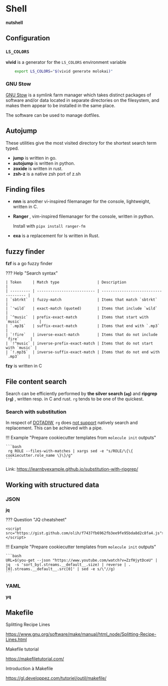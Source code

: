 # Shell

<!-- <div class="mdc-card"> -->
<!--   <div class="mdc-card__primary-action" tabindex="0"> -->
<!--   </div> -->

<!--   qsdsqsdqsd -->
<!-- </div> -->

**nutshell** <badge-start repo='nushell/nushell'></badge-stars>

## Configuration

### `LS_COLORS`

**vivid** <badge-stars repo='sharkdp/vivid'></badge-stars> is a generator for the `LS_COLORS` environment variable

``` bash
    export LS_COLORS="$(vivid generate molokai)"
```

### GNU Stow

[GNU Stow](https://www.gnu.org/software/stow/) is a symlink farm manager which takes distinct packages of software and/or data located in separate directories on the filesystem, and makes them appear to be installed in the same place.

The software can be used to manage dotfiles.

## Autojump

These utilities give the most visited directory for the shortest search term typed.

- **jump** <badge-stars repo='gsamokovarov/jump'></badge-stars> is written in go. 
- **autojump** <badge-stars repo='wting/autojump'></badge-stars> is written in python.
- **zoxide** <badge-stars repo='ajeetdsouza/zoxide'></badge-stars> is written in rust.
- **zsh-z** <badge-stars repo='agkozak/zsh-z'></badge-stars> is a native zsh port of z.sh


## Finding files 


- **nnn** <badge-stars repo='jarun/nnn'></badge-stars> <badge-doc href="https://github.com/jarun/nnn/wiki"></badge-doc> is another vi-inspired filemanager for the console, lightweight, written in C.
- **Ranger** <badge-stars repo='ranger/ranger'></badge-stars> <badge-doc href="https://ranger.github.io"></badge-doc>, vim-inspired filemanager for the console, written in python.

    Install with `pipx install ranger-fm`

- **exa** <badge-stars repo='ogham/exa'></badge-stars> <badge-doc href="https://the.exa.website/"></badge-doc> is a replacement for ls written in Rust.


## fuzzy finder

**fzf** <badge-stars repo='junegunn/fzf'></badge-stars> <badge-doc href="https://github.com/junegunn/fzf#table-of-contents"></badge-doc> is a go fuzzy finder


??? Help "Search syntax"

    | Token     | Match type                 | Description                          |
    | --------- | -------------------------- | ------------------------------------ |
    | `sbtrkt`  | fuzzy-match                | Items that match `sbtrkt`            |
    | `'wild`   | exact-match (quoted)       | Items that include `wild`            |
    | `^music`  | prefix-exact-match         | Items that start with `music`        |
    | `.mp3$`   | suffix-exact-match         | Items that end with `.mp3`           |
    | `!fire`   | inverse-exact-match        | Items that do not include `fire`     |
    | `!^music` | inverse-prefix-exact-match | Items that do not start with `music` |
    | `!.mp3$`  | inverse-suffix-exact-match | Items that do not end with `.mp3`    |


**fzy** <badge-stars repo='jhawthorn/fzy'></badge-stars> is written in C


## File content search 

Search can be efficiently performed by **the silver search (`ag`)** <badge-stars repo='ggreer/the_silver_searcher'></badge-stars> <badge-doc href='https://geoff.greer.fm/ag/'></badge-doc> and **ripgrep (`rg`)** <badge-stars repo='BurntSushi/ripgrep'></badge-stars> <badge-doc logo='Markdown' href='https://github.com/BurntSushi/ripgrep/blob/master/GUIDE.md'></badge-doc>, written resp. in C and rust. `rg` tends to be one of the quickest.

### Search with substitution

In respect of [DOTADIW](https://en.wikipedia.org/wiki/Unix_philosophy#Do_One_Thing_and_Do_It_Well), `rg` does [not support](https://github.com/BurntSushi/ripgrep/issues/74) natively search and replacement. This can be achieved with a pipe.

!!! Example  "Prepare cookiecutter templates from `molecule init` outputs"

    ```bash
     rg ROLE --files-with-matches | xargs sed -e "s/ROLE/\{\{ cookiecutter.role_name \}\}/g"
    ```

Link: https://learnbyexample.github.io/substitution-with-ripgrep/

## Working with structured data

### JSON


**jq** <badge-stars repo='stedolan/jq'></badge-stars> <badge-doc href="https://stedolan.github.io/jq/"></badge-doc>

??? Question "JQ cheatsheet"
  
    <script src="https://gist.github.com/olih/f7437fb6962fb3ee9fe95bda8d2c8fa4.js"></script>


!!! Example  "Prepare cookiecutter templates from `molecule init` outputs"

    ```bash
    URL=$(you-get --json "https://www.youtube.com/watch?v=ZzfHjytDceU" | jq  -s 'sort_by(.streams.__default__.size) | reverse | .[0].streams.__default__.src[0]' | sed -e s/\"//g)
    ```

### YAML

**yq** <badge-stars repo='mikefarah/yq'></badge-stars> <badge-doc href="https://mikefarah.gitbook.io/yq/"></badge-doc>


## Makefile

Splitting Recipe Lines

https://www.gnu.org/software/make/manual/html_node/Splitting-Recipe-Lines.html

Makefile tutorial

https://makefiletutorial.com/


Introduction à Makefile 

https://gl.developpez.com/tutoriel/outil/makefile/
